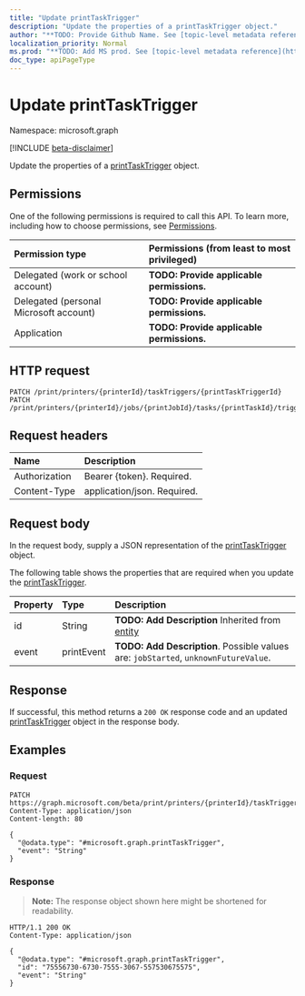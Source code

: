 ```yaml
---
title: "Update printTaskTrigger"
description: "Update the properties of a printTaskTrigger object."
author: "**TODO: Provide Github Name. See [topic-level metadata reference](https://msgo.azurewebsites.net/add/document/guidelines/metadata.html#topic-level-metadata)**"
localization_priority: Normal
ms.prod: "**TODO: Add MS prod. See [topic-level metadata reference](https://msgo.azurewebsites.net/add/document/guidelines/metadata.html#topic-level-metadata)**"
doc_type: apiPageType
---
```


# Update printTaskTrigger
Namespace: microsoft.graph

[!INCLUDE [beta-disclaimer](../../includes/beta-disclaimer.md)]

Update the properties of a [printTaskTrigger](../resources/printtasktrigger.md) object.

## Permissions
One of the following permissions is required to call this API. To learn more, including how to choose permissions, see [Permissions](/graph/permissions-reference).

|Permission type|Permissions (from least to most privileged)|
|:---|:---|
|Delegated (work or school account)|**TODO: Provide applicable permissions.**|
|Delegated (personal Microsoft account)|**TODO: Provide applicable permissions.**|
|Application|**TODO: Provide applicable permissions.**|

## HTTP request

<!-- {
  "blockType": "ignored"
}
-->
``` http
PATCH /print/printers/{printerId}/taskTriggers/{printTaskTriggerId}
PATCH /print/printers/{printerId}/jobs/{printJobId}/tasks/{printTaskId}/trigger
```

## Request headers
|Name|Description|
|:---|:---|
|Authorization|Bearer {token}. Required.|
|Content-Type|application/json. Required.|

## Request body
In the request body, supply a JSON representation of the [printTaskTrigger](../resources/printtasktrigger.md) object.

The following table shows the properties that are required when you update the [printTaskTrigger](../resources/printtasktrigger.md).

|Property|Type|Description|
|:---|:---|:---|
|id|String|**TODO: Add Description** Inherited from [entity](../resources/entity.md)|
|event|printEvent|**TODO: Add Description**. Possible values are: `jobStarted`, `unknownFutureValue`.|



## Response

If successful, this method returns a `200 OK` response code and an updated [printTaskTrigger](../resources/printtasktrigger.md) object in the response body.

## Examples

### Request
<!-- {
  "blockType": "request",
  "name": "update_printtasktrigger"
}
-->
``` http
PATCH https://graph.microsoft.com/beta/print/printers/{printerId}/taskTriggers/{printTaskTriggerId}
Content-Type: application/json
Content-length: 80

{
  "@odata.type": "#microsoft.graph.printTaskTrigger",
  "event": "String"
}
```


### Response
>**Note:** The response object shown here might be shortened for readability.
<!-- {
  "blockType": "response",
  "truncated": true
}
-->
``` http
HTTP/1.1 200 OK
Content-Type: application/json

{
  "@odata.type": "#microsoft.graph.printTaskTrigger",
  "id": "75556730-6730-7555-3067-557530675575",
  "event": "String"
}
```

